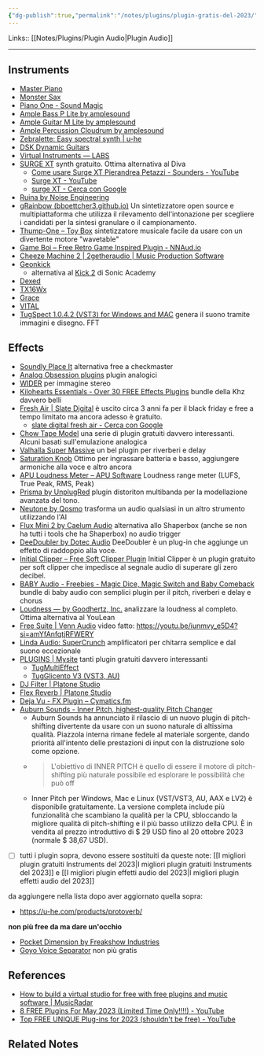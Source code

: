 ```yaml
---
{"dg-publish":true,"permalink":"/notes/plugins/plugin-gratis-del-2023/","tags":["type/note"]}
---
```


Links:: [[Notes/Plugins/Plugin Audio\|Plugin Audio]]

---
## Instruments

- [Master Piano](https://agushardiman.tv/monster-piano-v3-great-free-acoustic-piano-vst-with-multi-character/)
- [Monster Sax](https://agushardiman.tv/monster-sax-v1-devian-zikri-the-ultimate-free-saxophone-vst-with-multi-articulations/)
- [Piano One - Sound Magic](https://neovst.com/piano-one/)
- [Ample Bass P Lite by amplesound](https://www.amplesound.net/en/pro-pd.asp?id=19)
- [Ample Guitar M Lite by amplesound](https://www.amplesound.net/en/pro-pd.asp?id=7)
- [Ample Percussion Cloudrum by amplesound](https://www.amplesound.net/en/pro-pd.asp?id=27)
- [Zebralette: Easy spectral synth | u-he](https://u-he.com/products/zebralette/)
- [DSK Dynamic Guitars](https://www.dskmusic.com/dsk-dynamic-guitars/)
- [Virtual Instruments — LABS](https://labs.spitfireaudio.com/?sortBy=prod_products_labs_latest)
- [SURGE XT](https://surge-synthesizer.github.io/) synth gratuito. Ottima alternativa al Diva
	- [Come usare Surge XT Pierandrea Petazzi - Sounders - YouTube](https://www.youtube.com/watch?v=piJb0ee8PNE)
	- [Surge XT - YouTube](https://www.youtube.com/results?search_query=Surge+XT)
	- [surge XT - Cerca con Google](https://www.google.com/search?q=surge+XT&oq=surge+XT&aqs=edge..69i57&sourceid=chrome&ie=UTF-8)
- [Ruina by Noise Engineering](https://noiseengineering.us/products/the-freequel-bundle-sinc-vereor-virt-vereor-ruina?title=default%2520title)
- [gRainbow (bboettcher3.github.io)](https://bboettcher3.github.io/grainbow) Un sintetizzatore open source e multipiattaforma che utilizza il rilevamento dell'intonazione per scegliere i candidati per la sintesi granulare o il campionamento.
- [Thump-One – Toy Box](https://www.toyboxaudio.com/pages/thump-one) sintetizzatore musicale facile da usare con un divertente motore "wavetable"
- [Game Boi – Free Retro Game Inspired Plugin - NNAud.io](https://nnaud.io/plugins/game-boi-free-retro-game-inspired-plugin/)
- [Cheeze Machine 2 | 2getheraudio | Music Production Software](https://www.2getheraudio.com/instruments/cheeze-machine-2/)
- [Geonkick](https://geonkick.org/) 
	- alternativa al [Kick 2](https://www.sonicacademy.com/products/kick-2) di Sonic Academy
- [Dexed](https://asb2m10.github.io/dexed/)
- [TX16Wx](https://www.tx16wx.com/)
- [Grace](https://www.onesmallclue.com/)
- [VITAL](https://vital.audio/)
- [TugSpect 1.0.4.2 (VST3) for Windows and MAC](https://tugrulakyuz.gumroad.com/l/ssxrm) genera il suono tramite immagini e disegno. FFT


## Effects

- [Soundly Place It](https://getsoundly.com/tools/) alternativa free a checkmaster
- [Analog Obsession plugins](https://www.patreon.com/analogobsession) plugin analogici
- [WIDER](https://polyversemusic.com/products/wider/) per immagine stereo
- [Kilohearts Essentials - Over 30 FREE Effects Plugins](https://kilohearts.com/products/kilohearts_essentials) bundle della Khz davvero belli
- [Fresh Air | Slate Digital](https://slatedigital.com/fresh-air/) è uscito circa 3 anni fa per il black friday e free a tempo limitato ma ancora adesso è gratuito. 
	- [slate digital fresh air - Cerca con Google](https://www.google.com/search?q=slate+digital+fresh+air&oq=slate+digital+fresh+air&aqs=edge..69i57&sourceid=chrome&ie=UTF-8)
- [Chow Tape Model](https://chowdsp.com/products.html) una serie di plugin gratuiti davvero interessanti. Alcuni basati sull'emulazione analogica
- [Valhalla Super Massive](https://valhalladsp.com/shop/reverb/valhalla-supermassive/) un bel plugin per riverberi e delay
- [Saturation Knob](https://www.softube.com/saturationknob) Ottimo per ingrassare batteria e basso, aggiungere armoniche alla voce e altro ancora
- [APU Loudness Meter – APU Software](https://www.apu.software/meter/) Loudness range meter (LUFS, True Peak, RMS, Peak)
- [Prisma by UnplugRed](https://vst.unplug.red/prisma) plugin distoriton multibanda per la modellazione avanzata del tono.
- [Neutone by Qosmo](https://neutone.space/) trasforma un audio qualsiasi in un altro strumento utilizzando l'AI
- [Flux Mini 2 by Caelum Audio](https://www.caelumaudio.com/CaelumAudio/?Page=FluxMini2) alternativa allo Shaperbox (anche se non ha tutti i tools che ha Shaperbox) no audio trigger
- [DeeDoubler by Dotec Audio](https://dotec-audio.com/deedoubler.html) DeeDoubler è un plug-in che aggiunge un effetto di raddoppio alla voce.
- [Initial Clipper – Free Soft Clipper Plugin](https://initialaudio.com/product/initial-clipper-free-plugin/) Initial Clipper è un plugin gratuito per soft clipper che impedisce al segnale audio di superare gli zero decibel.
- [BABY Audio - Freebies - Magic Dice, Magic Switch and Baby Comeback](https://babyaud.io/freebies) bundle di baby audio con semplici plugin per il pitch, riverberi e delay e chorus
- [Loudness — by Goodhertz, Inc.](https://goodhertz.com/loudness/) analizzare la loudness al completo. Ottima alternativa al YouLean
- [Free Suite | Venn Audio](https://www.vennaudio.com/free-suite/) video fatto: https://youtu.be/iunmvy_e5D4?si=amYfAnfqtjRFWERY
- [Linda Audio: SuperCrunch](https://lindaaudio.blogspot.com/2023/04/supercrunch.html) amplificatori per chitarra semplice e dal suono eccezionale
- [PLUGINS | Mysite](https://akyuz5.wixsite.com/mysite/plugins) tanti plugin gratuiti davvero interessanti 
	- [TugMultiEffect](https://tugrulakyuz.gumroad.com/l/vppufb)
	- [TugGlicento V3 (VST3, AU)](https://tugrulakyuz.gumroad.com/l/jpzjej)
- [DJ Filter | Platone Studio](https://platonestudio.com/product/dj-filter/)
- [Flex Reverb | Platone Studio](https://platonestudio.com/product/flex-reverb/)
- [Deja Vu - FX Plugin – Cymatics.fm](https://cymatics.fm/collections/store/products/deja-vu-plugin)
- [Auburn Sounds - Inner Pitch, highest-quality Pitch Changer](https://www.auburnsounds.com/products/InnerPitch.html)
	- Auburn Sounds ha annunciato il rilascio di un nuovo plugin di pitch-shifting divertente da usare con un suono naturale di altissima qualità. Piazzola interna rimane fedele al materiale sorgente, dando priorità all'intento delle prestazioni di input con la distruzione solo come opzione.
	- > L'obiettivo di INNER PITCH è quello di essere il motore di pitch-shifting più naturale possibile ed esplorare le possibilità che può off
	- Inner Pitch per Windows, Mac e Linux (VST/VST3, AU, AAX e LV2) è disponibile gratuitamente. La versione completa include più funzionalità che scambiano la qualità per la CPU, sbloccando la migliore qualità di pitch-shifting e il più basso utilizzo della CPU. È in vendita al prezzo introduttivo di $ 29 USD fino al 20 ottobre 2023 (normale $ 38,67 USD).


- [ ] tutti i plugin sopra, devono essere sostituiti da queste note: [[I migliori plugin gratuiti Instruments del 2023\|I migliori plugin gratuiti Instruments del 2023]] e [[I migliori plugin effetti audio del 2023\|I migliori plugin effetti audio del 2023]]

da aggiungere nella lista dopo aver aggiornato quella sopra: 
- https://u-he.com/products/protoverb/


**non più free da ma dare un'occhio**
- [Pocket Dimension by Freakshow Industries](https://freakshowindustries.com/pocketdimension)
- [Goyo Voice Separator](https://goyo.app/) non più gratis

## References

- [How to build a virtual studio for free with free plugins and music software | MusicRadar](https://www.musicradar.com/news/build-music-studio-free-plugins)
- [8 FREE Plugins For May 2023 (Limited Time Only!!!!) - YouTube](https://www.youtube.com/watch?v=3RwqgH-Wn5I)
- [Top FREE UNIQUE Plug-ins for 2023 (shouldn't be free) - YouTube](https://www.youtube.com/watch?v=3pgq4cRP5B0)


## Related Notes



